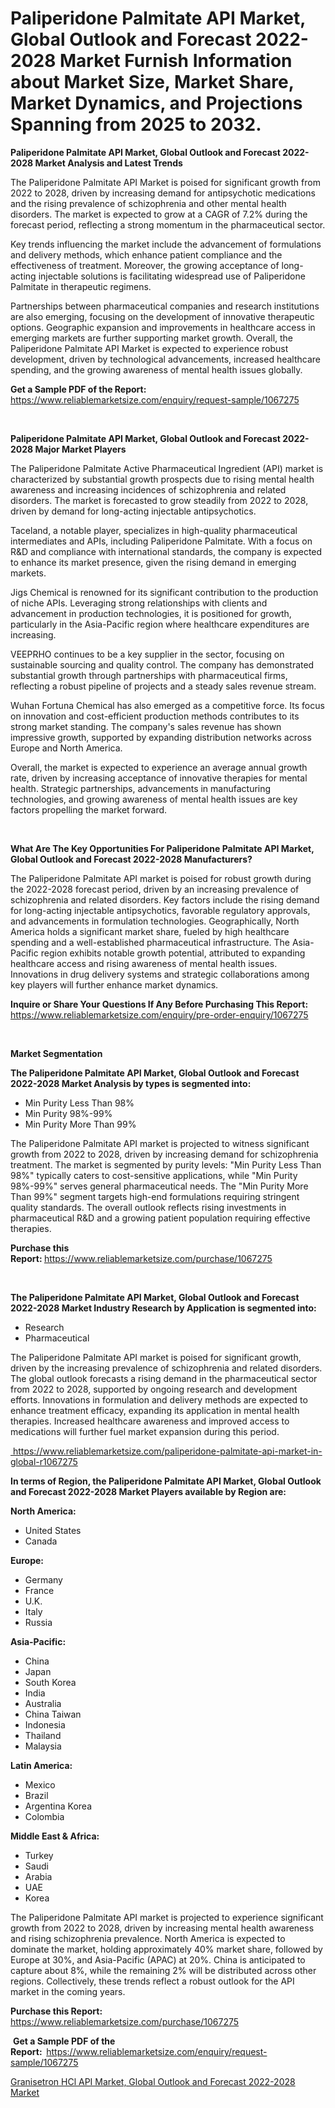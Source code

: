 <p><h1>Paliperidone Palmitate API Market, Global Outlook and Forecast 2022-2028 Market Furnish Information about Market Size, Market Share, Market Dynamics, and Projections Spanning from 2025 to 2032.</h1></p><p><strong>Paliperidone Palmitate API Market, Global Outlook and Forecast 2022-2028 Market Analysis and Latest Trends</strong></p>
<p><p>The Paliperidone Palmitate API Market is poised for significant growth from 2022 to 2028, driven by increasing demand for antipsychotic medications and the rising prevalence of schizophrenia and other mental health disorders. The market is expected to grow at a CAGR of 7.2% during the forecast period, reflecting a strong momentum in the pharmaceutical sector. </p><p>Key trends influencing the market include the advancement of formulations and delivery methods, which enhance patient compliance and the effectiveness of treatment. Moreover, the growing acceptance of long-acting injectable solutions is facilitating widespread use of Paliperidone Palmitate in therapeutic regimens. </p><p>Partnerships between pharmaceutical companies and research institutions are also emerging, focusing on the development of innovative therapeutic options. Geographic expansion and improvements in healthcare access in emerging markets are further supporting market growth. Overall, the Paliperidone Palmitate API Market is expected to experience robust development, driven by technological advancements, increased healthcare spending, and the growing awareness of mental health issues globally.</p></p>
<p><strong>Get a Sample PDF of the Report:&nbsp;</strong> <a href="https://www.reliablemarketsize.com/enquiry/request-sample/1067275?utm_campaign=3351&utm_medium=2&utm_source=Github&utm_content=ia&utm_term=21032025&utm_id=paliperidone-palmitate-api-market-global-outlook-and-forecast-2022-2028">https://www.reliablemarketsize.com/enquiry/request-sample/1067275</a></p>
<p>&nbsp;</p>
<p><strong>Paliperidone Palmitate API Market, Global Outlook and Forecast 2022-2028 Major Market Players</strong></p>
<p><p>The Paliperidone Palmitate Active Pharmaceutical Ingredient (API) market is characterized by substantial growth prospects due to rising mental health awareness and increasing incidences of schizophrenia and related disorders. The market is forecasted to grow steadily from 2022 to 2028, driven by demand for long-acting injectable antipsychotics.</p><p>Taceland, a notable player, specializes in high-quality pharmaceutical intermediates and APIs, including Paliperidone Palmitate. With a focus on R&D and compliance with international standards, the company is expected to enhance its market presence, given the rising demand in emerging markets.</p><p>Jigs Chemical is renowned for its significant contribution to the production of niche APIs. Leveraging strong relationships with clients and advancement in production technologies, it is positioned for growth, particularly in the Asia-Pacific region where healthcare expenditures are increasing.</p><p>VEEPRHO continues to be a key supplier in the sector, focusing on sustainable sourcing and quality control. The company has demonstrated substantial growth through partnerships with pharmaceutical firms, reflecting a robust pipeline of projects and a steady sales revenue stream.</p><p>Wuhan Fortuna Chemical has also emerged as a competitive force. Its focus on innovation and cost-efficient production methods contributes to its strong market standing. The company's sales revenue has shown impressive growth, supported by expanding distribution networks across Europe and North America.</p><p>Overall, the market is expected to experience an average annual growth rate, driven by increasing acceptance of innovative therapies for mental health. Strategic partnerships, advancements in manufacturing technologies, and growing awareness of mental health issues are key factors propelling the market forward.</p></p>
<p>&nbsp;</p>
<p><strong>What Are The Key Opportunities For Paliperidone Palmitate API Market, Global Outlook and Forecast 2022-2028 Manufacturers?</strong></p>
<p><p>The Paliperidone Palmitate API market is poised for robust growth during the 2022-2028 forecast period, driven by an increasing prevalence of schizophrenia and related disorders. Key factors include the rising demand for long-acting injectable antipsychotics, favorable regulatory approvals, and advancements in formulation technologies. Geographically, North America holds a significant market share, fueled by high healthcare spending and a well-established pharmaceutical infrastructure. The Asia-Pacific region exhibits notable growth potential, attributed to expanding healthcare access and rising awareness of mental health issues. Innovations in drug delivery systems and strategic collaborations among key players will further enhance market dynamics.</p></p>
<p><strong>Inquire or Share Your Questions If Any Before Purchasing This Report:</strong> <a href="https://www.reliablemarketsize.com/enquiry/pre-order-enquiry/1067275?utm_campaign=3351&utm_medium=2&utm_source=Github&utm_content=ia&utm_term=21032025&utm_id=paliperidone-palmitate-api-market-global-outlook-and-forecast-2022-2028">https://www.reliablemarketsize.com/enquiry/pre-order-enquiry/1067275</a></p>
<p>&nbsp;</p>
<p><strong>Market Segmentation</strong></p>
<p><strong>The Paliperidone Palmitate API Market, Global Outlook and Forecast 2022-2028 Market Analysis by types is segmented into:</strong></p>
<p><ul><li>Min Purity Less Than 98%</li><li>Min Purity 98%-99%</li><li>Min Purity More Than 99%</li></ul></p>
<p><p>The Paliperidone Palmitate API market is projected to witness significant growth from 2022 to 2028, driven by increasing demand for schizophrenia treatment. The market is segmented by purity levels: "Min Purity Less Than 98%" typically caters to cost-sensitive applications, while "Min Purity 98%-99%" serves general pharmaceutical needs. The "Min Purity More Than 99%" segment targets high-end formulations requiring stringent quality standards. The overall outlook reflects rising investments in pharmaceutical R&D and a growing patient population requiring effective therapies.</p></p>
<p><strong>Purchase this Report:&nbsp;</strong><a href="https://www.reliablemarketsize.com/purchase/1067275?utm_campaign=3351&utm_medium=2&utm_source=Github&utm_content=ia&utm_term=21032025&utm_id=paliperidone-palmitate-api-market-global-outlook-and-forecast-2022-2028">https://www.reliablemarketsize.com/purchase/1067275</a></p>
<p>&nbsp;</p>
<p><strong>The Paliperidone Palmitate API Market, Global Outlook and Forecast 2022-2028 Market Industry Research by Application is segmented into:</strong></p>
<p><ul><li>Research</li><li>Pharmaceutical</li></ul></p>
<p><p>The Paliperidone Palmitate API market is poised for significant growth, driven by the increasing prevalence of schizophrenia and related disorders. The global outlook forecasts a rising demand in the pharmaceutical sector from 2022 to 2028, supported by ongoing research and development efforts. Innovations in formulation and delivery methods are expected to enhance treatment efficacy, expanding its application in mental health therapies. Increased healthcare awareness and improved access to medications will further fuel market expansion during this period.</p></p>
<p><a href="https://www.reliablemarketsize.com/paliperidone-palmitate-api-market-in-global-r1067275?utm_campaign=3351&utm_medium=2&utm_source=Github&utm_content=ia&utm_term=21032025&utm_id=paliperidone-palmitate-api-market-global-outlook-and-forecast-2022-2028">&nbsp;https://www.reliablemarketsize.com/paliperidone-palmitate-api-market-in-global-r1067275</a></p>
<p><strong>In terms of Region, the Paliperidone Palmitate API Market, Global Outlook and Forecast 2022-2028 Market Players available by Region are:</strong></p>
<p>
    <p> <strong> North America: </strong>
        <ul>
            <li>United States</li>
            <li>Canada</li>
        </ul>
        </p> 
    <p> <strong> Europe: </strong>
        <ul>
            <li>Germany</li>
            <li>France</li>
            <li>U.K.</li>
            <li>Italy</li>
            <li>Russia</li>
        </ul>
        </p> 
    <p> <strong> Asia-Pacific: </strong>
        <ul>
            <li>China</li>
            <li>Japan</li>
            <li>South Korea</li>
            <li>India</li>
            <li>Australia</li>
            <li>China Taiwan</li>
            <li>Indonesia</li>
            <li>Thailand</li>
            <li>Malaysia</li>
        </ul>
        </p> 
    <p> <strong> Latin America: </strong>
        <ul>
            <li>Mexico</li>
            <li>Brazil</li>
            <li>Argentina Korea</li>
            <li>Colombia</li>
        </ul>
        </p> 
    <p> <strong> Middle East & Africa: </strong>
        <ul>
            <li>Turkey</li>
            <li>Saudi</li>
            <li>Arabia</li>
            <li>UAE</li>
            <li>Korea</li>
        </ul>
    </p>
    </p>
<p><p>The Paliperidone Palmitate API market is projected to experience significant growth from 2022 to 2028, driven by increasing mental health awareness and rising schizophrenia prevalence. North America is expected to dominate the market, holding approximately 40% market share, followed by Europe at 30%, and Asia-Pacific (APAC) at 20%. China is anticipated to capture about 8%, while the remaining 2% will be distributed across other regions. Collectively, these trends reflect a robust outlook for the API market in the coming years.</p></p>
<p><strong>Purchase this Report: </strong><a href="https://www.reliablemarketsize.com/purchase/1067275?utm_campaign=3351&utm_medium=2&utm_source=Github&utm_content=ia&utm_term=21032025&utm_id=paliperidone-palmitate-api-market-global-outlook-and-forecast-2022-2028">https://www.reliablemarketsize.com/purchase/1067275</a></p>
<p>&nbsp;<strong>Get a Sample PDF of the Report:&nbsp;&nbsp;</strong><a href="https://www.reliablemarketsize.com/enquiry/request-sample/1067275?utm_campaign=3351&utm_medium=2&utm_source=Github&utm_content=ia&utm_term=21032025&utm_id=paliperidone-palmitate-api-market-global-outlook-and-forecast-2022-2028">https://www.reliablemarketsize.com/enquiry/request-sample/1067275</a></p>
<p><strong></strong></p>
<p><p><a href="https://github.com/dibesnayee/Market-Research-Report-List-1/blob/main/granisetron-hcl-api-market-global-outlook-and-forecast-2022-2028-market.md?utm_campaign=3351&utm_medium=2&utm_source=Github&utm_content=ia&utm_term=21032025&utm_id=paliperidone-palmitate-api-market-global-outlook-and-forecast-2022-2028">Granisetron HCl API Market, Global Outlook and Forecast 2022-2028 Market</a></p></p>